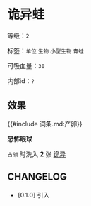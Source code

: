 # 诡异蛙

等级：`2`

标签：`单位` `生物` `小型生物` `青蛙`

可吸血量：`30`

内部id：`?`

## 效果

{{#include 词条.md:产卵}}

**恐怖眼球**

`占领` 时洗入 **2** 张 [诡异](../卡牌组/诡异.md)

## CHANGELOG

- [0.1.0] 引入
